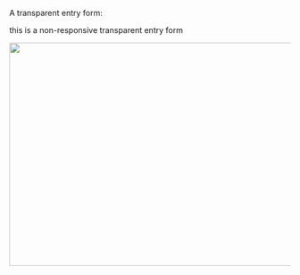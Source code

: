 A transparent entry form: <br>
<p>this is a non-responsive transparent entry form </p> 
<img src="https://user-images.githubusercontent.com/42739909/107683509-7e7c6180-6c56-11eb-9de2-021bc0081a6c.png" width="800" height="400">
